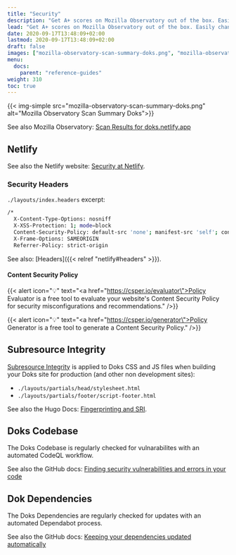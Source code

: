 ```yaml
---
title: "Security"
description: "Get A+ scores on Mozilla Observatory out of the box. Easily change the default Security Headers to suit your needs."
lead: "Get A+ scores on Mozilla Observatory out of the box. Easily change the default Security Headers to suit your needs."
date: 2020-09-17T13:48:09+02:00
lastmod: 2020-09-17T13:48:09+02:00
draft: false
images: ["mozilla-observatory-scan-summary-doks.png", "mozilla-observatory-scan-recommendations-doks.png"]
menu:
  docs:
    parent: "reference-guides"
weight: 310
toc: true
---
```


{{< img-simple src="mozilla-observatory-scan-summary-doks.png" alt="Mozilla Observatory Scan Summary Doks">}}

See also Mozilla Observatory: [Scan Results for doks.netlify.app](https://observatory.mozilla.org/analyze/doks.netlify.app)

## Netlify

See also the Netlify website: [Security at Netlify](https://www.netlify.com/security/).

### Security Headers

`./layouts/index.headers` excerpt:

```bash
/*
  X-Content-Type-Options: nosniff
  X-XSS-Protection: 1; mode=block
  Content-Security-Policy: default-src 'none'; manifest-src 'self'; connect-src 'self'; font-src 'self'; img-src 'self'; script-src 'self'; style-src 'self'
  X-Frame-Options: SAMEORIGIN
  Referrer-Policy: strict-origin
```

See also: [Headers]({{< relref "netlify#headers" >}}).

#### Content Security Policy

{{< alert icon="💡" text="<a href=\"https://csper.io/evaluator\">Policy Evaluator</a> is a free tool to evaluate your website's Content Security Policy for security misconfigurations and recommendations." />}}

{{< alert icon="💡" text="<a href=\"https://csper.io/generator\">Policy Generator</a> is a free tool to generate a Content Security Policy." />}}

## Subresource Integrity

[Subresource Integrity](https://developer.mozilla.org/en-US/docs/Web/Security/Subresource_Integrity) is applied to Doks CSS and JS files when building your Doks site for production (and other non development sites):

- `./layouts/partials/head/stylesheet.html`
- `./layouts/partials/footer/script-footer.html`

See also the Hugo Docs: [Fingerprinting and SRI](https://gohugo.io/hugo-pipes/fingerprint/).

## Doks Codebase

The Doks Codebase is regularly checked for vulnarabilites with an automated CodeQL workflow.

See also the GitHub docs: [Finding security vulnerabilities and errors in your code](https://docs.github.com/en/free-pro-team@latest/github/finding-security-vulnerabilities-and-errors-in-your-code)

## Dok Dependencies

The Doks Dependencies are regularly checked for updates with an automated Dependabot process.

See also the GitHub docs: [Keeping your dependencies updated automatically](https://docs.github.com/en/free-pro-team@latest/github/administering-a-repository/keeping-your-dependencies-updated-automatically)
